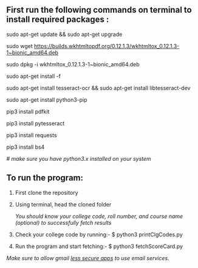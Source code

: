 ## First run the following commands on terminal to install required packages : 

sudo apt-get update && sudo apt-get upgrade

sudo wget https://builds.wkhtmltopdf.org/0.12.1.3/wkhtmltox_0.12.1.3-1~bionic_amd64.deb

sudo dpkg -i wkhtmltox_0.12.1.3-1~bionic_amd64.deb

sudo apt-get install -f

sudo apt-get install tesseract-ocr && sudo apt-get install libtesseract-dev

sudo apt-get install python3-pip

pip3 install pdfkit

pip3 install pytesseract

pip3 install requests

pip3 install bs4 

_# make sure you have python3.x installed on your system_

## To run the program:

1. First clone the repository
2. Using terminal, head the cloned folder

   _You should know your college code, roll number, and course name (optional) to successfully fetch results_ 
3. Check your college code by running:- $ python3 printClgCodes.py
4. Run the program and start fetching:- $ python3 fetchScoreCard.py

*_Make sure to allow gmail [less secure apps](https://myaccount.google.com/lesssecureapps) to use email services._*



